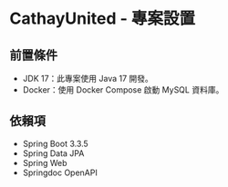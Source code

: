 # CathayUnited - 專案設置
## 前置條件
- JDK 17：此專案使用 Java 17 開發。
- Docker：使用 Docker Compose 啟動 MySQL 資料庫。
## 依賴項
- Spring Boot 3.3.5
- Spring Data JPA
- Spring Web
- Springdoc OpenAPI
